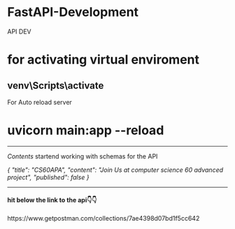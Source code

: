 # FastAPI-Development
API DEV
# for activating virtual enviroment 
## venv\Scripts\activate

For Auto reload server
# uvicorn main:app --reload

<hr>
<i>Contents</i>
 startend working with schemas for the API

 <i>{
    "title": "CS60APA",
    "content": "Join Us at computer science 60 advanced project",
    "published": false
    }
</i>
<hr>
<h4>hit below the link to the api👇👇</h4>
https://www.getpostman.com/collections/7ae4398d07bd1f5cc642

